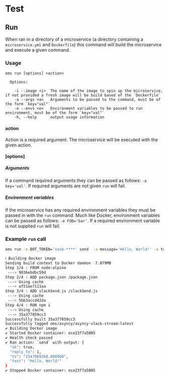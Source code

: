 # Test

## Run

When ran in a directory of a microservice (a directory containing a
`microservice.yml` and `Dockerfile`) this command will build the microservice
and execute a given command.

### Usage

```
oms run [options] <action>

  Options:

    -i --image <i>  The name of the image to spin up the microservice, if not provided a fresh image will be build based of the `Dockerfile`
    -a --args <a>   Arguments to be passed to the command, must be of the form `key="val"`
    -e --envs <e>   Environment variables to be passed to run environment, must be of the form `key="val"`
    -h, --help      output usage information
```

#### action

Action is a required argument. The microservice will be executed with the given
action.

#### [options]

##### Arguments

If a command required arguments they can be passed as follows: `-a key='val'`.
If required arguments are not given `run` will fail.

##### Environment variables

If the microservice has any required environment variables they must be passed
in with the `run` command. Much like Docker, environment variables can be passed
as follows: `-e FOO='bar'`. If a required environment variable is not supplied
`run` will fail.

### Example `run` call

```sh
oms run -e BOT_TOKEN='xoxb-****' send  -a message='Hello, World!' -a to=CAFAF9C
```

```sh
ℹ Building Docker image
Sending build context to Docker daemon  7.879MB
Step 1/4 : FROM node:alpine
 ---> 9036ebdbc59d
Step 2/4 : ADD package.json /package.json
 ---> Using cache
 ---> af51ae7111aa
Step 3/4 : ADD slackSend.js /slackSend.js
 ---> Using cache
 ---> 5bb3accd42da
Step 4/4 : RUN npm i
 ---> Using cache
 ---> 35a377859cc3
Successfully built 35a377859cc3
Successfully tagged oms/asyncy/asyncy-slack-stream:latest
✔ Building Docker image
✔ Started Docker container: ece23f7a5005
✔ Health check passed
✔ Ran action: `send` with output: {
  "ok": true,
  "reply_to": 1,
  "ts": "1547069368.000900",
  "text": "Hello, World!"
}
✔ Stopped Docker container: ece23f7a5005
```
